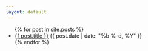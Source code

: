 ```yaml
---
layout: default
---
```


<ul class="recent-posts">
  {% for post in site.posts %}
    <li>
      <div>
        <span class="title"><a href="{{ post.url | prepend: site.baseurl }}">{{ post.title }}</a></span>
        <span class="date">{{ post.date | date: "%b %-d, %Y" }}</span>
      </div>
    </li>
  {% endfor %}
</ul>
